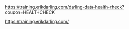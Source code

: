 https://training.erikdarling.com/darling-data-health-check?coupon=HEALTHCHECK

https://training.erikdarling.com/
